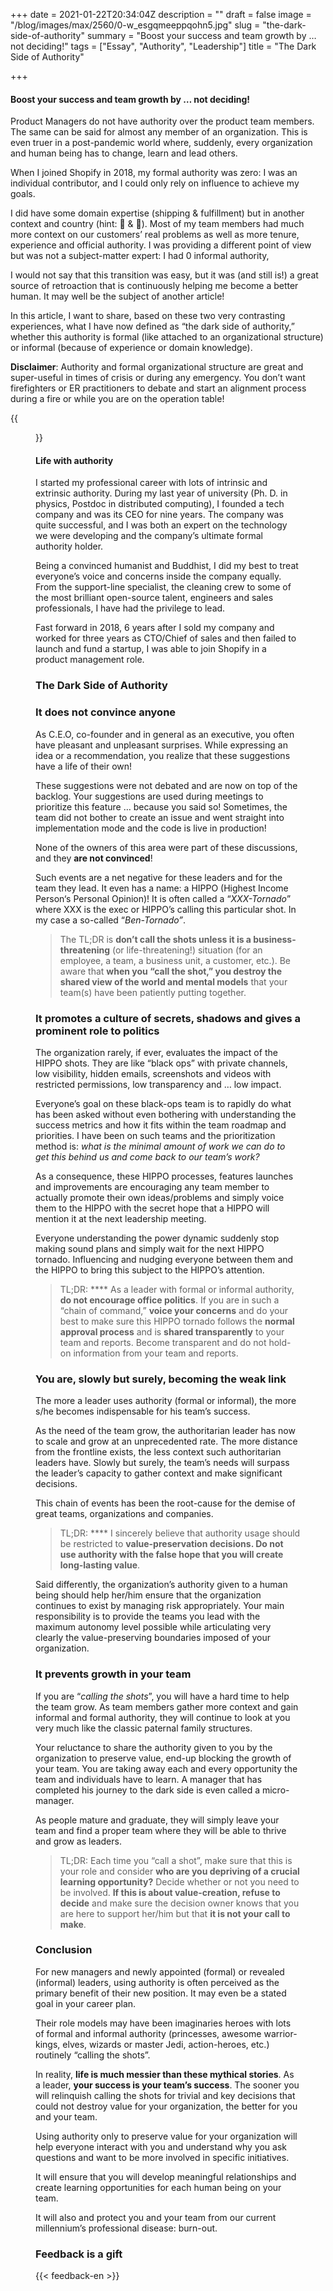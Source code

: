 +++
date = 2021-01-22T20:34:04Z
description = ""
draft = false
image = "/blog/images/max/2560/0-w_esgqmeeppqohn5.jpg"
slug = "the-dark-side-of-authority"
summary = "Boost your success and team growth by … not deciding!"
tags = ["Essay", "Authority", "Leadership"]
title = "The Dark Side of Authority"

+++


#### Boost your success and team growth by … not deciding!

Product Managers do not have authority over the product team members. The same can be said for almost any member of an organization. This is even truer in a post-pandemic world where, suddenly, every organization and human being has to change, learn and lead others.

When I joined Shopify in 2018, my formal authority was zero: I was an individual contributor, and I could only rely on influence to achieve my goals.

I did have some domain expertise (shipping & fulfillment) but in another context and country (hint: 🍷 & 🦘). Most of my team members had much more context on our customers’ real problems as well as more tenure, experience and official authority. I was providing a different point of view but was not a subject-matter expert: I had 0 informal authority,

I would not say that this transition was easy, but it was (and still is!) a great source of retroaction that is continuously helping me become a better human. It may well be the subject of another article!

In this article, I want to share, based on these two very contrasting experiences, what I have now defined as “the dark side of authority,” whether this authority is formal (like attached to an organizational structure) or informal (because of experience or domain knowledge).

**Disclaimer**: Authority and formal organizational structure are great and super-useful in times of crisis or during any emergency. You don’t want firefighters or ER practitioners to debate and start an alignment process during a fire or while you are on the operation table!

{{<figure src="/blog/images/max/800/1-me2c0poaagnb-npzwlk1lw.png" >}}

#### Life with authority

I started my professional career with lots of intrinsic and extrinsic authority. During my last year of university (Ph. D. in physics, Postdoc in distributed computing), I founded a tech company and was its CEO for nine years. The company was quite successful, and I was both an expert on the technology we were developing and the company’s ultimate formal authority holder.

Being a convinced humanist and Buddhist, I did my best to treat everyone’s voice and concerns inside the company equally. From the support-line specialist, the cleaning crew to some of the most brilliant open-source talent, engineers and sales professionals, I have had the privilege to lead.

Fast forward in 2018, 6 years after I sold my company and worked for three years as CTO/Chief of sales and then failed to launch and fund a startup, I was able to join Shopify in a product management role.

### The Dark Side of Authority

### It does not convince anyone

As C.E.O, co-founder and in general as an executive, you often have pleasant and unpleasant surprises. While expressing an idea or a recommendation, you realize that these suggestions have a life of their own!

These suggestions were not debated and are now on top of the backlog. Your suggestions are used during meetings to prioritize this feature … because you said so! Sometimes, the team did not bother to create an issue and went straight into implementation mode and the code is live in production!

None of the owners of this area were part of these discussions, and they **are not convinced**!

Such events are a net negative for these leaders and for the team they lead. It even has a name: a HIPPO (Highest Income Person‘s Personal Opinion)! It is often called a “_XXX-Tornado_” where XXX is the exec or HIPPO’s calling this particular shot. In my case a so-called “_Ben-Tornado”_.

> The TL;DR is **don’t call the shots unless it is a business-threatening** (or life-threatening!) situation (for an employee, a team, a business unit, a customer, etc.). Be aware that **when you “call the shot,” you destroy the shared view of the world and mental models** that your team(s) have been patiently putting together.

### It promotes a culture of secrets, shadows and gives a prominent role to politics

The organization rarely, if ever, evaluates the impact of the HIPPO shots. They are like “black ops” with private channels, low visibility, hidden emails, screenshots and videos with restricted permissions, low transparency and … low impact.

Everyone’s goal on these black-ops team is to rapidly do what has been asked without even bothering with understanding the success metrics and how it fits within the team roadmap and priorities. I have been on such teams and the prioritization method is: _what is the minimal amount of work we can do to get this behind us and come back to our team’s work?_

As a consequence, these HIPPO processes, features launches and improvements are encouraging any team member to actually promote their own ideas/problems and simply voice them to the HIPPO with the secret hope that a HIPPO will mention it at the next leadership meeting.

Everyone understanding the power dynamic suddenly stop making sound plans and simply wait for the next HIPPO tornado. Influencing and nudging everyone between them and the HIPPO to bring this subject to the HIPPO’s attention.

> TL;DR: **** As a leader with formal or informal authority, **do not encourage office politics**. If you are in such a “chain of command,” **voice your concerns** and do your best to make sure this HIPPO tornado follows the **normal approval process** and is **shared transparently** to your team and reports. Become transparent and do not hold-on information from your team and reports.

### You are, slowly but surely, becoming the weak link

The more a leader uses authority (formal or informal), the more s/he becomes indispensable for his team’s success.

As the need of the team grow, the authoritarian leader has now to scale and grow at an unprecedented rate. The more distance from the frontline exists, the less context such authoritarian leaders have. Slowly but surely, the team’s needs will surpass the leader’s capacity to gather context and make significant decisions.

This chain of events has been the root-cause for the demise of great teams, organizations and companies.

> TL;DR: **** I sincerely believe that authority usage should be restricted to **value-preservation decisions. Do not use authority with the false hope that you will create long-lasting value**.

Said differently, the organization’s authority given to a human being should help her/him ensure that the organization continues to exist by managing risk appropriately. Your main responsibility is to provide the teams you lead with the maximum autonomy level possible while articulating very clearly the value-preserving boundaries imposed of your organization.

### It prevents growth in your team

If you are “_calling the shots_”, you will have a hard time to help the team grow. As team members gather more context and gain informal and formal authority, they will continue to look at you very much like the classic paternal family structures.

Your reluctance to share the authority given to you by the organization to preserve value, end-up blocking the growth of your team. You are taking away each and every opportunity the team and individuals have to learn. A manager that has completed his journey to the dark side is even called a micro-manager.

As people mature and graduate, they will simply leave your team and find a proper team where they will be able to thrive and grow as leaders.

> TL;DR: Each time you “call a shot”, make sure that this is your role and consider **who are you depriving of a crucial learning opportunity?** Decide whether or not you need to be involved. **If this is about value-creation, refuse to decide** and make sure the decision owner knows that you are here to support her/him but that **it is not your call to make**.

### Conclusion

For new managers and newly appointed (formal) or revealed (informal) leaders, using authority is often perceived as the primary benefit of their new position. It may even be a stated goal in your career plan.

Their role models may have been imaginaries heroes with lots of formal and informal authority (princesses, awesome warrior-kings, elves, wizards or master Jedi, action-heroes, etc.) routinely “calling the shots”.

In reality, **life is much messier than these mythical stories**. As a leader, **your success is your team’s success**. The sooner you will relinquish calling the shots for trivial and key decisions that could not destroy value for your organization, the better for you and your team.

Using authority only to preserve value for your organization will help everyone interact with you and understand why you ask questions and want to be more involved in specific initiatives.

It will ensure that you will develop meaningful relationships and create learning opportunities for each human being on your team.

It will also and protect you and your team from our current millennium’s professional disease: burn-out.

### Feedback is a gift

{{< feedback-en >}}

